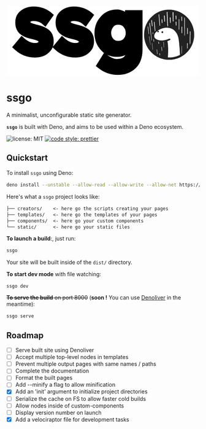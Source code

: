 <p align="center">
  <img src="./assets/logo.png">
</p>

# ssgo

A minimalist, unconfigurable static site generator.

**`ssgo`** is built with Deno, and aims to be used within a Deno ecosystem.

![license: MIT](https://img.shields.io/github/license/mdubourg001/ssgo?style=flat-square)
[![code style: prettier](https://img.shields.io/badge/code_style-prettier-ff69b4.svg?style=flat-square)](https://github.com/prettier/prettier)

## Quickstart

To install `ssgo` using Deno:

```bash
deno install --unstable --allow-read --allow-write --allow-net https://raw.githubusercontent.com/mdubourg001/ssgo/master/ssgo.ts
```

Here's what a `ssgo` project looks like:

```plaintext
├── creators/    <- here go the scripts creating your pages
├── templates/   <- here go the templates of your pages
├── components/  <- here go your custom components
└── static/      <- here go your static files
```

**To launch a build**:, just run:

```bash
ssgo
```

Your site will be built inside of the `dist/` directory.

**To start dev mode** with file watching:

```bash
ssgo dev
```

~~**To serve the build** on port 8000~~ (**soon !** You can use [Denoliver](https://github.com/joakimunge/denoliver) in the meantime):

```bash
ssgo serve
```

## Roadmap

- [ ] Serve built site using Denoliver
- [ ] Accept multiple top-level nodes in templates
- [ ] Prevent multiple output pages with same names / paths
- [ ] Complete the documentation
- [ ] Format the built pages
- [ ] Add --minify a flag to allow minification
- [x] Add an 'init' argument to initialize project directories
- [ ] Serialize the cache on FS to allow faster cold builds
- [ ] Allow nodes inside of custom-components
- [ ] Display version number on launch
- [x] Add a velociraptor file for development tasks
